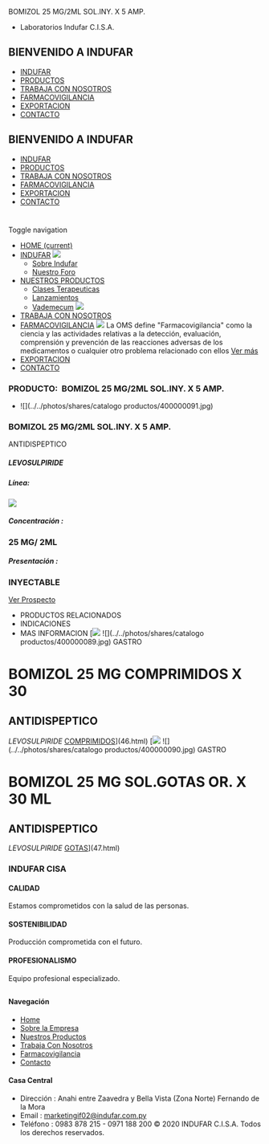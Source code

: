 BOMIZOL 25 MG/2ML SOL.INY. X 5 AMP.
- Laboratorios Indufar C.I.S.A.
## BIENVENIDO A INDUFAR
* [INDUFAR](48.html#)
* [PRODUCTOS](48.html#)
* [TRABAJA CON NOSOTROS](48.html#)
* [FARMACOVIGILANCIA](48.html#)
* [EXPORTACION](48.html#)
* [CONTACTO](48.html#)
## BIENVENIDO A INDUFAR
* [INDUFAR](../../index.html)
* [PRODUCTOS](../../productos.html)
* [TRABAJA CON NOSOTROS](../../trabaja_con_nosotros.html)
* [FARMACOVIGILANCIA](../../farmacovigilancia.html)
* [EXPORTACION](../../exportacion.html)
* [CONTACTO](../../contacto.html)
# 
Toggle navigation
* [HOME (current)](../../index.html)
* [INDUFAR](48.html#) 
  [![ ](../../photos/shares/Sistema/Menu/indufar_menul.jpg)](../../institucional.html)
  - [Sobre Indufar](../../institucional.html)
  - [Nuestro Foro](../../blog.html)
* [NUESTROS PRODUCTOS](48.html#) 
  - [Clases Terapeuticas](../clases_terapeuticas.html)
  - [Lanzamientos](../lanzamientos.html)
  - [Vademecum](../../productos.html)
  [![ ](../../photos/shares/Sistema/Menu/productos.png)](../../productos.html)
* [TRABAJA CON NOSOTROS](../../trabaja_con_nosotros.html)
* [FARMACOVIGILANCIA](48.html#) 
  [![ ](../../photos/shares/Sistema/Menu/TUBOS.png)](../../farmacovigilancia.html)
  La OMS define "Farmacovigilancia" como la ciencia y las actividades relativas a la detección, evaluación, comprensión y prevención de las reacciones adversas de los medicamentos o cualquier otro problema relacionado con ellos
  [Ver más](../../farmacovigilancia.html)
* [EXPORTACION](../../exportacion.html)
* [CONTACTO](../../contacto.html)
### PRODUCTO:  BOMIZOL 25 MG/2ML SOL.INY. X 5 AMP.
* ![](../../photos/shares/catalogo productos/400000091.jpg)
### **BOMIZOL 25 MG/2ML SOL.INY. X 5 AMP.**
ANTIDISPEPTICO
##### **LEVOSULPIRIDE**
##### **Línea:**
[![](../../photos/shares/Laboratorios/lab_medical.png)](../linea/2.html)
##### **Concentración :**
### 25 MG/ 2ML
##### **Presentación :**
### INYECTABLE
[Ver Prospecto](https://www.indufar.com.py/files/shares/prospectos/400000091.pdf)
* PRODUCTOS RELACIONADOS
* INDICACIONES
* MAS INFORMACION
[![](../../photos/shares/Laboratorios/lab_medical.png)
![](../../photos/shares/catalogo productos/400000089.jpg)
GASTRO
# BOMIZOL 25 MG COMPRIMIDOS X 30
## ANTIDISPEPTICO
*LEVOSULPIRIDE*
[COMPRIMIDOS](48.html#)](46.html)
[![](../../photos/shares/Laboratorios/lab_medical.png)
![](../../photos/shares/catalogo productos/400000090.jpg)
GASTRO
# BOMIZOL 25 MG SOL.GOTAS OR. X 30 ML
## ANTIDISPEPTICO
*LEVOSULPIRIDE*
[GOTAS](48.html#)](47.html)
### INDUFAR CISA
#### CALIDAD
Estamos comprometidos con la salud de las personas.
#### SOSTENIBILIDAD
Producción comprometida con el futuro.
#### PROFESIONALISMO
Equipo profesional especializado.
## 
#### Navegación
* [Home](../../index.html)
* [Sobre la Empresa](../../institucional.html)
* [Nuestros Productos](../../productos.html)
* [Trabaja Con Nosotros](../../trabaja_con_nosotros.html)
* [Farmacovigilancia](../../farmacovigilancia.html)
* [Contacto](../../contacto.html)
#### Casa Central
* Dirección : Anahi entre Zaavedra y Bella Vista (Zona Norte) Fernando de la Mora
* Email : [marketingif02@indufar.com.py](mailto:marketingif02@indufar.com.py)
* Teléfono : 0983 878 215 - 0971 188 200
© 2020 INDUFAR C.I.S.A. Todos los derechos reservados.